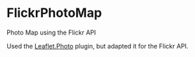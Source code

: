 # FlickrPhotoMap
Photo Map using the Flickr API

Used the [Leaflet.Photo](https://github.com/turban/Leaflet.Photo) plugin, but adapted it for the Flickr API.
